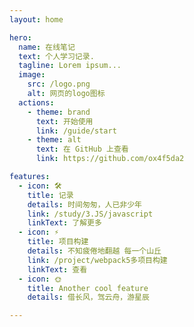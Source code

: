 ```yaml
---
layout: home

hero:
  name: 在线笔记
  text: 个人学习记录.
  tagline: Lorem ipsum...
  image:
    src: /logo.png
    alt: 网页的logo图标
  actions:
    - theme: brand
      text: 开始使用
      link: /guide/start
    - theme: alt
      text: 在 GitHub 上查看
      link: https://github.com/ox4f5da2

features:
  - icon: 🛠️
    title: 记录
    details: 时间匆匆，人已非少年
    link: /study/3.JS/javascript
    linkText: 了解更多
  - icon: ⚡️
    title: 项目构建
    details: 不知疲倦地翻越 每一个山丘
    link: /project/webpack5多项目构建
    linkText: 查看
  - icon: 🌞
    title: Another cool feature
    details: 借长风，驾云舟，游星辰

---
```

